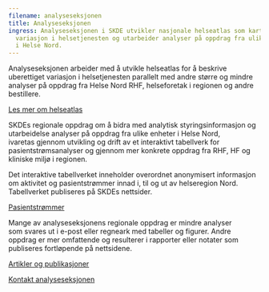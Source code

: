 ```yaml
---
filename: analyseseksjonen
title: Analyseseksjonen
ingress: Analyseseksjonen i SKDE utvikler nasjonale helseatlas som kartlegger
  variasjon i helsetjenesten og utarbeider analyser på oppdrag fra ulike enheter
  i Helse Nord.
---
```

​Analyseseksjonen arbeider med å utvikle helseatlas for å beskrive uberettiget variasjon i helsetjenesten parallelt med andre større og mindre analyser på oppdrag fra Helse Nord RHF, helseforetak i regionen og andre bestillere. 

[Les mer om helseatlas](https://helse-nord.no/skde/helseatlas)

SKDEs regionale oppdrag om å bidra med analytisk styringsinformasjon og utarbeidelse analyser på oppdrag fra ulike enheter i Helse Nord, ivaretas gjennom utvikling og drift av et interaktivt tabellverk for pasientstrømsanalyser og gjennom mer konkrete oppdrag fra RHF, HF og kliniske miljø i regionen. 

Det interaktive tabellverket inneholder overordnet anonymisert informasjon om aktivitet og pasientstrømmer innad i, til og ut av helseregion Nord. Tabellverket publiseres på SKDEs nettsider. 

[Pasientstrømmer](https://www.skde.no/pasientstrommer/)

Mange av analyseseksjonens regionale oppdrag er mindre analyser som svares ut i e-post eller regneark med tabeller og figurer. Andre oppdrag er mer omfattende og resulterer i rapporter eller notater som publiseres fortløpende på nettsidene.

[Artikler og publikasjoner](https://helse-nord.no/skde/publikasjoner-og-artikler-fra-skde)

[Kontakt analyseseksjonen](https://helse-nord.no/skde/medarbeidere-i-skde)